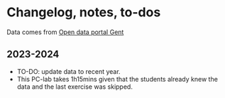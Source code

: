 # Changelog, notes, to-dos

Data comes from [Open data portal Gent](https://data.stad.gent/explore/?disjunctive.keyword&disjunctive.theme&sort=modified)

## 2023-2024
- TO-DO: update data to recent year.
- This PC-lab takes 1h15mins given that the students already knew the data and the last exercise was skipped.